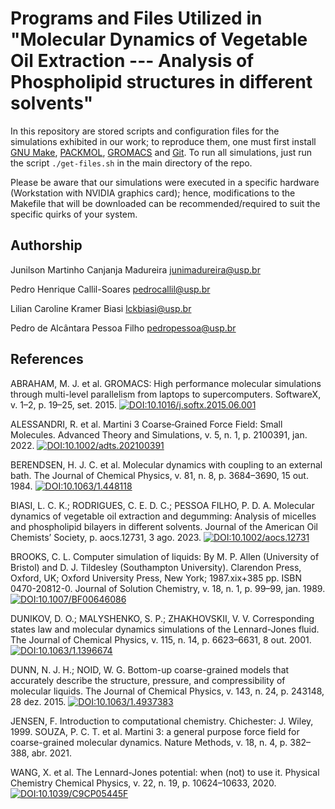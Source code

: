 Programs and Files Utilized in "Molecular Dynamics of Vegetable Oil Extraction --- Analysis of Phospholipid structures in different solvents"
=============================================================================================================================================

In this repository are stored scripts and configuration files for the
simulations exhibited in our work; to reproduce them, one must first install
[GNU Make](https://www.gnu.org/software/make/),
[PACKMOL](https://m3g.github.io/packmol/), [GROMACS](https://www.gromacs.org/)
and [Git](https://git-scm.com/). To run all simulations, just run the script
`./get-files.sh` in the main directory of the repo.

Please be aware that our simulations were executed in a specific hardware
(Workstation with NVIDIA graphics card); hence, modifications to the Makefile
that will be downloaded can be recommended/required to suit the specific
quirks of your system.

Authorship
---------------------

Junilson Martinho Canjanja Madureira <junimadureira@usp.br>

Pedro Henrique Callil-Soares <pedrocallil@usp.br>

Lilian Caroline Kramer Biasi <lckbiasi@usp.br>

Pedro de Alcântara Pessoa Filho <pedropessoa@usp.br>

References
-----------

ABRAHAM, M. J. et al. GROMACS: High performance molecular simulations through
multi-level parallelism from laptops to supercomputers. SoftwareX, v. 1–2, p. 19–25,
set. 2015. [![DOI:10.1016/j.softx.2015.06.001](https://img.shields.io/badge/DOI-10.1016/j.softx.2015.06.001-227BC0.svg)](https://doi.org/10.1016/j.softx.2015.06.001)

ALESSANDRI, R. et al. Martini 3 Coarse‐Grained Force Field: Small Molecules.
Advanced Theory and Simulations, v. 5, n. 1, p. 2100391,
jan. 2022. [![DOI:10.1002/adts.202100391](https://img.shields.io/badge/DOI-10.1002/adts.202100391-227BC0.svg)](https://doi.org/10.1002/adts.202100391)

BERENDSEN, H. J. C. et al. Molecular dynamics with coupling to an external bath. The
Journal of Chemical Physics, v. 81, n. 8, p. 3684–3690,
15 out. 1984.
[![DOI:10.1063/1.448118](https://img.shields.io/badge/DOI-10.1063/1.448118-227BC0.svg)](https://doi.org/10.1063/1.448118)

BIASI, L. C. K.; RODRIGUES, C. E. D. C.; PESSOA FILHO, P. D. A. Molecular
dynamics of vegetable oil extraction and degumming: Analysis of micelles and
phospholipid bilayers in different solvents. Journal of the American Oil Chemists’
Society, p. aocs.12731,
3 ago. 2023.
[![DOI:10.1002/aocs.12731](https://img.shields.io/badge/DOI-10.1002/aocs.12731-227BC0.svg)](https://doi.org/10.1002/aocs.12731)

BROOKS, C. L. Computer simulation of liquids: By M. P. Allen (University of Bristol)
and D. J. Tildesley (Southampton University). Clarendon Press, Oxford, UK; Oxford
University Press, New York; 1987.xix+385 pp. ISBN 0470-20812-0. Journal of Solution
Chemistry, v. 18, n. 1, p. 99–99,
jan. 1989. [![DOI:10.1007/BF00646086](https://img.shields.io/badge/DOI-10.1007/BF00646086-227BC0.svg)](https://doi.org/10.1007/BF00646086)

DUNIKOV, D. O.; MALYSHENKO, S. P.; ZHAKHOVSKII, V. V. Corresponding states
law and molecular dynamics simulations of the Lennard-Jones fluid. The Journal of
Chemical Physics, v. 115, n. 14, p. 6623–6631,
8 out. 2001.
[![DOI:10.1063/1.1396674](https://img.shields.io/badge/DOI-10.1063/1.1396674-227BC0.svg)](https://doi.org/10.1063/1.1396674)

DUNN, N. J. H.; NOID, W. G. Bottom-up coarse-grained models that accurately describe
the structure, pressure, and compressibility of molecular liquids. The Journal of
Chemical Physics, v. 143, n. 24, p. 243148,
28 dez. 2015.
[![DOI:10.1063/1.4937383](https://img.shields.io/badge/DOI-10.1063/1.4937383-227BC0.svg)](https://doi.org/10.1063/1.4937383)

JENSEN, F. Introduction to computational chemistry. Chichester: J. Wiley, 1999.
SOUZA, P. C. T. et al. Martini 3: a general purpose force field for coarse-grained
molecular dynamics. Nature Methods, v. 18, n. 4, p. 382–388,
abr. 2021.

WANG, X. et al. The Lennard-Jones potential: when (not) to use it. Physical Chemistry
Chemical Physics, v. 22, n. 19, p. 10624–10633, 2020.
[![DOI:10.1039/C9CP05445F](https://img.shields.io/badge/DOI-10.1039/C9CP05445F-227BC0.svg)](https://doi.org/10.1039/C9CP05445F)
